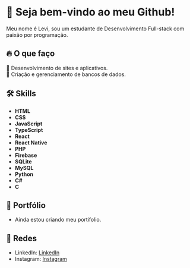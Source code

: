 # 🚀 Seja bem-vindo ao meu Github!

Meu nome é Levi, sou um estudante de Desenvolvimento Full-stack com paixão por programação.


## 🔥 O que faço
📱 Desenvolvimento de sites e aplicativos. <br>
🎲 Criação e gerenciamento de bancos de dados.

## 🛠 Skills
- **HTML**  
- **CSS**  
- **JavaScript**   
- **TypeScript**  
- **React**  
- **React Native**  
- **PHP**  
- **Firebase**
- **SQLite**  
- **MySQL**  
- **Python**  
- **C#**
- **C**
## 💼 Portfólio

- Ainda estou criando meu portifolio.

## 💬 Redes

- LinkedIn: [LinkedIn](https://www.linkedin.com/in/levickl/)
- Instagram: [Instagram](https://www.instagram.com/levickl2/)
